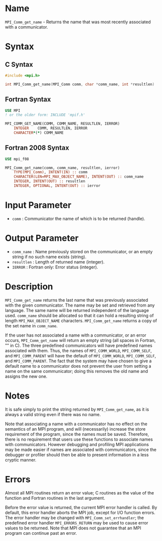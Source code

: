 # Name

`MPI_Comm_get_name` - Returns the name that was most recently
associated with a communicator.

# Syntax

## C Syntax

```c
#include <mpi.h>

int MPI_Comm_get_name(MPI_Comm comm, char *comm_name, int *resultlen)
```

## Fortran Syntax

```fortran
USE MPI
! or the older form: INCLUDE 'mpif.h'

MPI_COMM_GET_NAME(COMM, COMM_NAME, RESULTLEN, IERROR)
    INTEGER    COMM, RESULTLEN, IERROR
    CHARACTER*(*) COMM_NAME
```

## Fortran 2008 Syntax

```fortran
USE mpi_f08

MPI_Comm_get_name(comm, comm_name, resultlen, ierror)
    TYPE(MPI_Comm), INTENT(IN) :: comm
    CHARACTER(LEN=MPI_MAX_OBJECT_NAME), INTENT(OUT) :: comm_name
    INTEGER, INTENT(OUT) :: resultlen
    INTEGER, OPTIONAL, INTENT(OUT) :: ierror
```


# Input Parameter

* `comm` : Communicator the name of which is to be returned (handle).

# Output Parameter

* `comm_name` : Name previously stored on the communicator, or an empty string if no
such name exists (string).
* `resultlen` : Length of returned name (integer).
* `IERROR` : Fortran only: Error status (integer).

# Description

`MPI_Comm_get_name` returns the last name that was previously associated
with the given communicator. The name may be set and retrieved from any
language. The same name will be returned independent of the language
used. `comm_name` should be allocated so that it can hold a resulting
string of length `MPI_MAX_OBJECT_NAME` characters. `MPI_Comm_get_name`
returns a copy of the set name in `comm_name`.

If the user has not associated a name with a communicator, or an error
occurs, `MPI_Comm_get_name` will return an empty string (all spaces in
Fortran, "" in C). The three predefined communicators will have
predefined names associated with them. Thus, the names of
`MPI_COMM_WORLD`, `MPI_COMM_SELF`, and `MPI_COMM_PARENT` will have the default
of `MPI_COMM_WORLD`, `MPI_COMM_SELF`, and `MPI_COMM_PARENT`. The fact that the
system may have chosen to give a default name to a communicator does not
prevent the user from setting a name on the same communicator; doing
this removes the old name and assigns the new one.

# Notes

It is safe simply to print the string returned by `MPI_Comm_get_name`, as
it is always a valid string even if there was no name.

Note that associating a name with a communicator has no effect on the
semantics of an MPI program, and will (necessarily) increase the store
requirement of the program, since the names must be saved. Therefore,
there is no requirement that users use these functions to associate
names with communicators. However debugging and profiling MPI
applications may be made easier if names are associated with
communicators, since the debugger or profiler should then be able to
present information in a less cryptic manner.

# Errors

Almost all MPI routines return an error value; C routines as the value
of the function and Fortran routines in the last argument.

Before the error value is returned, the current MPI error handler is
called. By default, this error handler aborts the MPI job, except for
I/O function errors. The error handler may be changed with
`MPI_Comm_set_errhandler`; the predefined error handler `MPI_ERRORS_RETURN`
may be used to cause error values to be returned. Note that MPI does not
guarantee that an MPI program can continue past an error.
